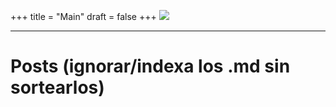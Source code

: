 +++
title = "Main"
draft = false
+++
![](/images/q%20miras.png)

---------------------------
# Posts (ignorar/indexa los .md sin sortearlos)